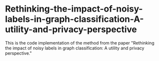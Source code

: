 # Rethinking-the-impact-of-noisy-labels-in-graph-classification-A-utility-and-privacy-perspective
This is the code implementation of the method from the paper "Rethinking the impact of noisy labels in graph classification: A utility and privacy perspective."
